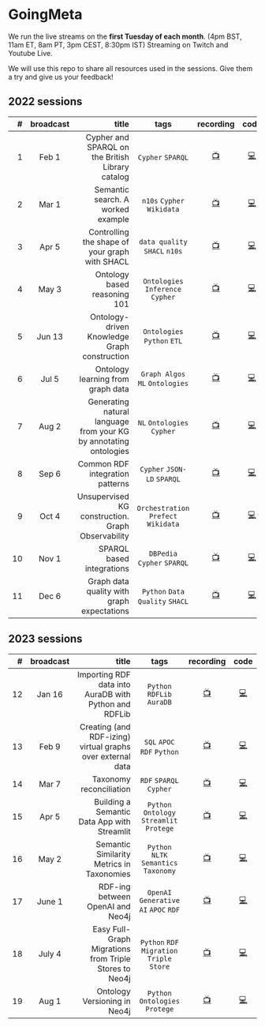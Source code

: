 # GoingMeta

We run the live streams on the **first Tuesday of each month**.
(4pm BST, 11am ET, 8am PT, 3pm CEST, 8:30pm IST) 
Streaming on Twitch and Youtube Live.

We will use this repo to share all resources used in the sessions. Give them a try and give us your feedback!

## 2022 sessions

| #  | broadcast | title |tags| recording  | code |
|---:|:-----:| -----:|:---------:|:--------------------------:|:---:|
| 1  | Feb 1 | Cypher and SPARQL on the British Library catalog |`Cypher` `SPARQL`| [📺](https://www.youtube.com/watch?v=NQqWBnyQlS4) | [💻](https://github.com/jbarrasa/goingmeta/tree/main/session1) |
| 2  | Mar 1 | Semantic search. A worked example |`n10s` `Cypher` `Wikidata`| [📺](https://www.youtube.com/watch?v=y6eCKIRsA64) | [💻](https://github.com/jbarrasa/goingmeta/tree/main/session2) |
| 3  | Apr 5 | Controlling the shape of your graph with SHACL |`data quality` `SHACL` `n10s`| [📺](https://youtu.be/Zkgu7YauOfs?t=693) | [💻](https://github.com/jbarrasa/goingmeta/tree/main/session3) |
| 4  | May 3 | Ontology based reasoning 101 |`Ontologies` `Inference` `Cypher`| [📺](https://www.youtube.com/watch?v=XX7Ppc5T0GE) | [💻](https://github.com/jbarrasa/goingmeta/tree/main/session4) |
| 5  | Jun 13 | Ontology-driven Knowledge Graph construction |`Ontologies` `Python` `ETL`| [📺](https://www.youtube.com/watch?v=05Wkg1p34ek) | [💻](https://github.com/jbarrasa/goingmeta/tree/main/session5) |
| 6  | Jul 5 | Ontology learning from graph data |`Graph Algos` `ML` `Ontologies`| [📺](https://www.youtube.com/watch?v=fpt-OsGOzmo&t=1060s) | [💻](https://github.com/jbarrasa/goingmeta/tree/main/session6) |
| 7  | Aug 2 | Generating natural language from your KG by annotating ontologies |`NL` `Ontologies` `Cypher`| [📺](https://youtu.be/Y_IygO4MOqc?t=445) | [💻](https://github.com/jbarrasa/goingmeta/tree/main/session7) |
| 8  | Sep 6 | Common RDF integration patterns |`Cypher` `JSON-LD` `SPARQL`| [📺](https://www.youtube.com/watch?v=iCrdR86AorU) | [💻](https://github.com/jbarrasa/goingmeta/tree/main/session8) |
| 9  | Oct 4 | Unsupervised KG construction. Graph Observability |`Orchestration` `Prefect` `Wikidata`| [📺](https://www.youtube.com/watch?v=YVaj2LEqDn0) | [💻](https://github.com/jbarrasa/goingmeta/tree/main/session9) |
| 10  | Nov 1 | SPARQL based integrations |`DBPedia` `Cypher` `SPARQL`| [📺](https://www.youtube.com/watch?v=nG62SzxOBJc) | [💻](https://github.com/jbarrasa/goingmeta/tree/main/session10) |
| 11  | Dec 6 | Graph data quality with graph expectations |`Python` `Data Quality` `SHACL`| [📺](https://www.youtube.com/watch?v=JrBOvdVkjU4) | [💻](https://github.com/jbarrasa/goingmeta/tree/main/session11) |

## 2023 sessions

| #  | broadcast | title |tags| recording  | code |
|---:|:-----:| -----:|:---------:|:--------------------------:|:---:|
| 12  | Jan 16 | Importing RDF data into AuraDB with Python and RDFLib |`Python` `RDFLib` `AuraDB`| [📺](https://youtu.be/DWINSvRxIbw?t=927) | [💻](https://github.com/jbarrasa/goingmeta/tree/main/session12) |
| 13  | Feb 9 | Creating (and RDF-izing) virtual graphs over external data |`SQL` `APOC` `RDF` `Python`| [📺](https://www.youtube.com/watch?v=FoHAyBhcH4s) | [💻](https://github.com/jbarrasa/goingmeta/tree/main/session13) |
| 14  | Mar 7 | Taxonomy reconciliation |`RDF` `SPARQL` `Cypher`| [📺](https://www.youtube.com/watch?v=Aurp3eztRHM) | [💻](https://github.com/jbarrasa/goingmeta/tree/main/session14) |
| 15  | Apr 5 | Building a Semantic Data App with Streamlit |`Python` `Ontology` `Streamlit` `Protege`| [📺](https://www.youtube.com/watch?v=m7kg33OsI_A) | [💻](https://github.com/jbarrasa/goingmeta/tree/main/session15) |
| 16  | May 2 | Semantic Similarity Metrics in Taxonomies |`Python` `NLTK` `Semantics` `Taxonomy`| [📺](https://www.youtube.com/watch?v=WwTxlyjY35I) | [💻](https://github.com/jbarrasa/goingmeta/tree/main/session16) |
| 17  | June 1 | RDF-ing between OpenAI and Neo4j |`OpenAI` `Generative AI` `APOC` `RDF`| [📺](https://www.youtube.com/watch?v=w-PwMyzokSw) | [💻](https://github.com/jbarrasa/goingmeta/tree/main/session17) |
| 18  | July 4 | Easy Full-Graph Migrations from Triple Stores to Neo4j |`Python` `RDF` `Migration` `Triple Store`| [📺](https://www.youtube.com/watch?v=9DDdFKVvZQc) | [💻](https://github.com/jbarrasa/goingmeta/tree/main/session18) |
| 19  | Aug 1 | Ontology Versioning in Neo4j |`Python` `Ontologies` `Protege`| [📺](https://www.youtube.com/watch?v=xK_07cqKwMk) | [💻](https://github.com/jbarrasa/goingmeta/tree/main/session19) |

